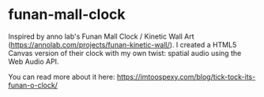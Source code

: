 # funan-mall-clock
Inspired by anno lab's Funan Mall Clock / Kinetic Wall Art (https://annolab.com/projects/funan-kinetic-wall/). I created a HTML5 Canvas version of their clock with my own twist: spatial audio using the Web Audio API.

You can read more about it here: https://imtoospexy.com/blog/tick-tock-its-funan-o-clock/
